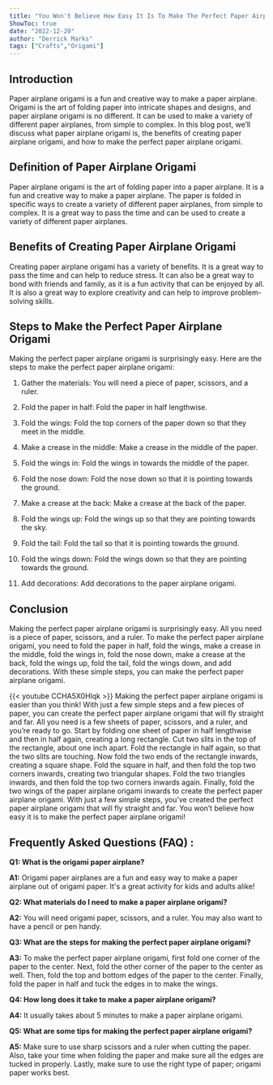 ```yaml
---
title: "You Won't Believe How Easy It Is To Make The Perfect Paper Airplane Origami!"
ShowToc: true 
date: "2022-12-20"
author: "Derrick Marks" 
tags: ["Crafts","Origami"]
---
```

## Introduction

Paper airplane origami is a fun and creative way to make a paper airplane. Origami is the art of folding paper into intricate shapes and designs, and paper airplane origami is no different. It can be used to make a variety of different paper airplanes, from simple to complex. In this blog post, we’ll discuss what paper airplane origami is, the benefits of creating paper airplane origami, and how to make the perfect paper airplane origami.

## Definition of Paper Airplane Origami

Paper airplane origami is the art of folding paper into a paper airplane. It is a fun and creative way to make a paper airplane. The paper is folded in specific ways to create a variety of different paper airplanes, from simple to complex. It is a great way to pass the time and can be used to create a variety of different paper airplanes.

## Benefits of Creating Paper Airplane Origami

Creating paper airplane origami has a variety of benefits. It is a great way to pass the time and can help to reduce stress. It can also be a great way to bond with friends and family, as it is a fun activity that can be enjoyed by all. It is also a great way to explore creativity and can help to improve problem-solving skills.

## Steps to Make the Perfect Paper Airplane Origami

Making the perfect paper airplane origami is surprisingly easy. Here are the steps to make the perfect paper airplane origami:

1. Gather the materials: You will need a piece of paper, scissors, and a ruler.

2. Fold the paper in half: Fold the paper in half lengthwise.

3. Fold the wings: Fold the top corners of the paper down so that they meet in the middle.

4. Make a crease in the middle: Make a crease in the middle of the paper.

5. Fold the wings in: Fold the wings in towards the middle of the paper.

6. Fold the nose down: Fold the nose down so that it is pointing towards the ground.

7. Make a crease at the back: Make a crease at the back of the paper.

8. Fold the wings up: Fold the wings up so that they are pointing towards the sky.

9. Fold the tail: Fold the tail so that it is pointing towards the ground.

10. Fold the wings down: Fold the wings down so that they are pointing towards the ground.

11. Add decorations: Add decorations to the paper airplane origami.

## Conclusion

Making the perfect paper airplane origami is surprisingly easy. All you need is a piece of paper, scissors, and a ruler. To make the perfect paper airplane origami, you need to fold the paper in half, fold the wings, make a crease in the middle, fold the wings in, fold the nose down, make a crease at the back, fold the wings up, fold the tail, fold the wings down, and add decorations. With these simple steps, you can make the perfect paper airplane origami.

{{< youtube CCHA5X0Hlqk >}} 
Making the perfect paper airplane origami is easier than you think! With just a few simple steps and a few pieces of paper, you can create the perfect paper airplane origami that will fly straight and far. All you need is a few sheets of paper, scissors, and a ruler, and you’re ready to go. Start by folding one sheet of paper in half lengthwise and then in half again, creating a long rectangle. Cut two slits in the top of the rectangle, about one inch apart. Fold the rectangle in half again, so that the two slits are touching. Now fold the two ends of the rectangle inwards, creating a square shape. Fold the square in half, and then fold the top two corners inwards, creating two triangular shapes. Fold the two triangles inwards, and then fold the top two corners inwards again. Finally, fold the two wings of the paper airplane origami inwards to create the perfect paper airplane origami. With just a few simple steps, you’ve created the perfect paper airplane origami that will fly straight and far. You won’t believe how easy it is to make the perfect paper airplane origami!

## Frequently Asked Questions (FAQ) :
**Q1: What is the origami paper airplane?**

**A1:** Origami paper airplanes are a fun and easy way to make a paper airplane out of origami paper. It's a great activity for kids and adults alike! 

**Q2: What materials do I need to make a paper airplane origami?**

**A2:** You will need origami paper, scissors, and a ruler. You may also want to have a pencil or pen handy. 

**Q3: What are the steps for making the perfect paper airplane origami?**

**A3:** To make the perfect paper airplane origami, first fold one corner of the paper to the center. Next, fold the other corner of the paper to the center as well. Then, fold the top and bottom edges of the paper to the center. Finally, fold the paper in half and tuck the edges in to make the wings. 

**Q4: How long does it take to make a paper airplane origami?**

**A4:** It usually takes about 5 minutes to make a paper airplane origami. 

**Q5: What are some tips for making the perfect paper airplane origami?**

**A5:** Make sure to use sharp scissors and a ruler when cutting the paper. Also, take your time when folding the paper and make sure all the edges are tucked in properly. Lastly, make sure to use the right type of paper; origami paper works best.





